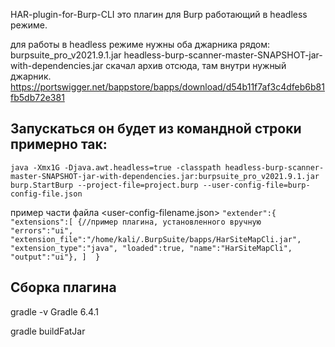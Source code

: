 HAR-plugin-for-Burp-CLI
это плагин для Burp работающий в headless режиме.

для работы в headless режиме нужны оба джарника рядом:  
  burpsuite_pro_v2021.9.1.jar
  headless-burp-scanner-master-SNAPSHOT-jar-with-dependencies.jar
скачал архив отсюда, там внутри нужный джарник.
https://portswigger.net/bappstore/bapps/download/d54b11f7af3c4dfeb6b81fb5db72e381
  
## Запускаться он будет из командной строки примерно так:
`java -Xmx1G -Djava.awt.headless=true -classpath headless-burp-scanner-master-SNAPSHOT-jar-with-dependencies.jar:burpsuite_pro_v2021.9.1.jar burp.StartBurp --project-file=project.burp --user-config-file=burp-config-file.json`

пример части файла <user-config-filename.json>
`
"extender":{
  "extensions":[
  {//пример плагина, установленного вручную
  "errors":"ui",
  "extension_file":"/home/kali/.BurpSuite/bapps/HarSiteMapCli.jar",
  "extension_type":"java",
  "loaded":true,
  "name":"HarSiteMapCli",
  "output":"ui"},
  ] 
}
`
## Сборка плагина
gradle -v
Gradle 6.4.1

gradle buildFatJar